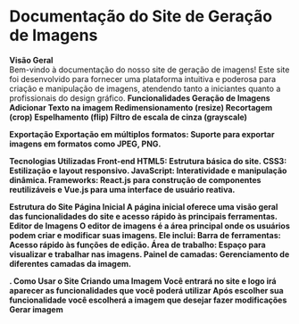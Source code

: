<h1> Documentação do Site de Geração de Imagens</h1>

<b>Visão Geral</b> <br>
Bem-vindo à documentação do nosso site de geração de imagens! Este site foi desenvolvido para fornecer uma plataforma intuitiva e poderosa para criação e manipulação de imagens, atendendo tanto a iniciantes quanto a profissionais do design gráfico.
<b>Funcionalidades<b/>
Geração de Imagens
Adicionar Texto na imagem
Redimensionamento (resize)
Recortagem (crop)
Espelhamento (flip)
Filtro de escala de cinza (grayscale)


Exportação
Exportação em múltiplos formatos: Suporte para exportar imagens em formatos como JPEG, PNG.


Tecnologias Utilizadas
Front-end
HTML5: Estrutura básica do site.
CSS3: Estilização e layout responsivo.
JavaScript: Interatividade e manipulação dinâmica.
Frameworks: React.js para construção de componentes reutilizáveis e Vue.js para uma interface de usuário reativa.


Estrutura do Site
Página Inicial
A página inicial oferece uma visão geral das funcionalidades do site e acesso rápido às principais ferramentas.
Editor de Imagens
O editor de imagens é a área principal onde os usuários podem criar e modificar suas imagens. Ele inclui:
Barra de ferramentas: Acesso rápido às funções de edição.
Área de trabalho: Espaço para visualizar e trabalhar nas imagens.
Painel de camadas: Gerenciamento de diferentes camadas da imagem.


.
Como Usar o Site
Criando uma Imagem
Você entrará no site e logo irá aparecer as funcionalidades que você poderá utilizar
Após escolher sua funcionalidade você escolherá a imagem que desejar fazer modificações
Gerar imagem

